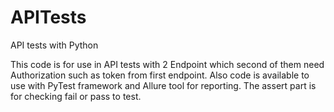 # APITests
API tests with Python


This code is for use in API tests with 2 Endpoint which second of them need Authorization such as token from first endpoint.
Also code is available to use with PyTest framework and Allure tool for reporting.
The assert part is for checking fail or pass to test.
